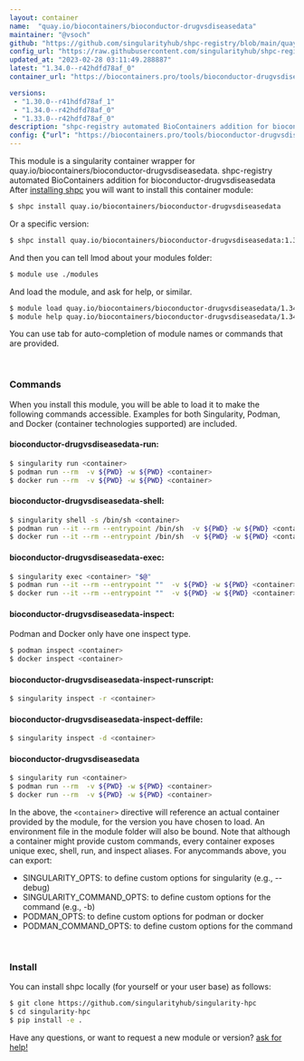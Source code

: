 ```yaml
---
layout: container
name:  "quay.io/biocontainers/bioconductor-drugvsdiseasedata"
maintainer: "@vsoch"
github: "https://github.com/singularityhub/shpc-registry/blob/main/quay.io/biocontainers/bioconductor-drugvsdiseasedata/container.yaml"
config_url: "https://raw.githubusercontent.com/singularityhub/shpc-registry/main/quay.io/biocontainers/bioconductor-drugvsdiseasedata/container.yaml"
updated_at: "2023-02-28 03:11:49.288887"
latest: "1.34.0--r42hdfd78af_0"
container_url: "https://biocontainers.pro/tools/bioconductor-drugvsdiseasedata"

versions:
 - "1.30.0--r41hdfd78af_1"
 - "1.34.0--r42hdfd78af_0"
 - "1.33.0--r42hdfd78af_0"
description: "shpc-registry automated BioContainers addition for bioconductor-drugvsdiseasedata"
config: {"url": "https://biocontainers.pro/tools/bioconductor-drugvsdiseasedata", "maintainer": "@vsoch", "description": "shpc-registry automated BioContainers addition for bioconductor-drugvsdiseasedata", "latest": {"1.34.0--r42hdfd78af_0": "sha256:b74a8145a0058c9ef5790bcf5a0338fd993f0ee459488af819cbe6d5ae66e5a6"}, "tags": {"1.30.0--r41hdfd78af_1": "sha256:282ed4e9d6fb2345acfeee7141129a89e51387c7878cff74a51caa811bc4300d", "1.34.0--r42hdfd78af_0": "sha256:b74a8145a0058c9ef5790bcf5a0338fd993f0ee459488af819cbe6d5ae66e5a6", "1.33.0--r42hdfd78af_0": "sha256:ab4538d8848a2e4d763823bcea58d5e0e9dc748521c236075d5eca4cfc6277cd"}, "docker": "quay.io/biocontainers/bioconductor-drugvsdiseasedata"}
---
```


This module is a singularity container wrapper for quay.io/biocontainers/bioconductor-drugvsdiseasedata.
shpc-registry automated BioContainers addition for bioconductor-drugvsdiseasedata
After [installing shpc](#install) you will want to install this container module:


```bash
$ shpc install quay.io/biocontainers/bioconductor-drugvsdiseasedata
```

Or a specific version:

```bash
$ shpc install quay.io/biocontainers/bioconductor-drugvsdiseasedata:1.34.0--r42hdfd78af_0
```

And then you can tell lmod about your modules folder:

```bash
$ module use ./modules
```

And load the module, and ask for help, or similar.

```bash
$ module load quay.io/biocontainers/bioconductor-drugvsdiseasedata/1.34.0--r42hdfd78af_0
$ module help quay.io/biocontainers/bioconductor-drugvsdiseasedata/1.34.0--r42hdfd78af_0
```

You can use tab for auto-completion of module names or commands that are provided.

<br>

### Commands

When you install this module, you will be able to load it to make the following commands accessible.
Examples for both Singularity, Podman, and Docker (container technologies supported) are included.

#### bioconductor-drugvsdiseasedata-run:

```bash
$ singularity run <container>
$ podman run --rm  -v ${PWD} -w ${PWD} <container>
$ docker run --rm  -v ${PWD} -w ${PWD} <container>
```

#### bioconductor-drugvsdiseasedata-shell:

```bash
$ singularity shell -s /bin/sh <container>
$ podman run --it --rm --entrypoint /bin/sh  -v ${PWD} -w ${PWD} <container>
$ docker run --it --rm --entrypoint /bin/sh  -v ${PWD} -w ${PWD} <container>
```

#### bioconductor-drugvsdiseasedata-exec:

```bash
$ singularity exec <container> "$@"
$ podman run --it --rm --entrypoint ""  -v ${PWD} -w ${PWD} <container> "$@"
$ docker run --it --rm --entrypoint ""  -v ${PWD} -w ${PWD} <container> "$@"
```

#### bioconductor-drugvsdiseasedata-inspect:

Podman and Docker only have one inspect type.

```bash
$ podman inspect <container>
$ docker inspect <container>
```

#### bioconductor-drugvsdiseasedata-inspect-runscript:

```bash
$ singularity inspect -r <container>
```

#### bioconductor-drugvsdiseasedata-inspect-deffile:

```bash
$ singularity inspect -d <container>
```



#### bioconductor-drugvsdiseasedata

```bash
$ singularity run <container>
$ podman run --rm  -v ${PWD} -w ${PWD} <container>
$ docker run --rm  -v ${PWD} -w ${PWD} <container>
```


In the above, the `<container>` directive will reference an actual container provided
by the module, for the version you have chosen to load. An environment file in the
module folder will also be bound. Note that although a container
might provide custom commands, every container exposes unique exec, shell, run, and
inspect aliases. For anycommands above, you can export:

 - SINGULARITY_OPTS: to define custom options for singularity (e.g., --debug)
 - SINGULARITY_COMMAND_OPTS: to define custom options for the command (e.g., -b)
 - PODMAN_OPTS: to define custom options for podman or docker
 - PODMAN_COMMAND_OPTS: to define custom options for the command

<br>

### Install

You can install shpc locally (for yourself or your user base) as follows:

```bash
$ git clone https://github.com/singularityhub/singularity-hpc
$ cd singularity-hpc
$ pip install -e .
```

Have any questions, or want to request a new module or version? [ask for help!](https://github.com/singularityhub/singularity-hpc/issues)